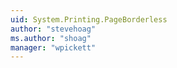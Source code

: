 ```yaml
---
uid: System.Printing.PageBorderless
author: "stevehoag"
ms.author: "shoag"
manager: "wpickett"
---
```

